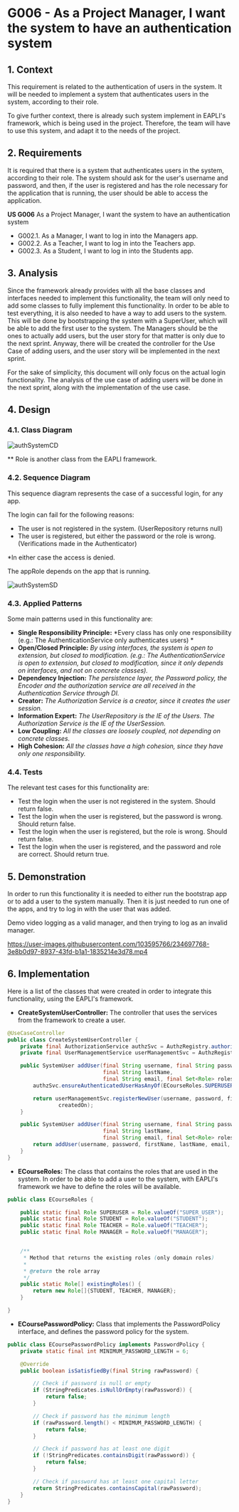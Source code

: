 # G006 - As a Project Manager, I want the system to have an authentication system

## 1. Context

This requirement is related to the authentication of users in the system. 
It will be needed to implement a system that authenticates users in the system, according to their role.

To give further context, there is already such system implement in EAPLI's framework, which is being used in the project.
Therefore, the team will have to use this system, and adapt it to the needs of the project.

## 2. Requirements

It is required that there is a system that authenticates users in the system, according to their role.
The system should ask for the user's username and password, and then,
if the user is registered and has the role necessary for the application that is running, the user should be able to access the application.

**US G006** As a Project Manager, I want the system to have an authentication system

- G002.1. As a Manager, I want to log in into the Managers app.
- G002.2. As a Teacher, I want to log in into the Teachers app.
- G002.3. As a Student, I want to log in into the Students app.

## 3. Analysis

Since the framework already provides with all the base classes and interfaces needed to implement this functionality, the team will only need
to add some classes to fully implement this functionality. 
In order to be able to test everything, it is also needed to have a way to add users to the system. This will be done by bootstrapping the system
with a SuperUser, which will be able to add the first user to the system.
The Managers should be the ones to actually add users, but the user story for that matter is only due to the next sprint.
Anyway, there will be created the controller for the Use Case of adding users, and the user story will be implemented in the next sprint.

For the sake of simplicity, this document will only focus on the actual login functionality.
The analysis of the use case of adding users will be done in the next sprint, along with the implementation of the use case.


## 4. Design

### 4.1. Class Diagram

![authSystemCD](authSystemCD.svg)

** Role is another class from the EAPLI framework.

### 4.2. Sequence Diagram

This sequence diagram represents the case of a successful login, for any app.

The login can fail for the following reasons:
- The user is not registered in the system. (UserRepository returns null)
- The user is registered, but either the password or the role is wrong. (Verifications made in the Authenticator)

*In either case the access is denied.

The appRole depends on the app that is running.

![authSystemSD](authSystemSD.svg)

### 4.3. Applied Patterns

Some main patterns used in this functionality are:

* **Single Responsibility Principle:** *Every class has only one responsibility (e.g.: The AuthenticationService only authenticates users) *
* **Open/Closed Principle:** *By using interfaces, the system is open to extension, but closed to modification. (e.g.: The AuthenticationService is open to extension, but closed to modification, since it only depends on interfaces, and not on concrete classes).*
* **Dependency Injection:** *The persistence layer, the Password policy, the Encoder and the authorization service are all received in the Authentication Service through DI.*
* **Creator:** *The Authorization Service is a creator, since it creates the user session.*
* **Information Expert:** *The UserRepository is the IE of the Users. The Authorization Service is the IE of the UserSession.*
* **Low Coupling:** *All the classes are loosely coupled, not depending on concrete classes.*
* **High Cohesion:** *All the classes have a high cohesion, since they have only one responsibility.*

### 4.4. Tests

The relevant test cases for this functionality are:
- Test the login when the user is not registered in the system. Should return false.
- Test the login when the user is registered, but the password is wrong. Should return false.
- Test the login when the user is registered, but the role is wrong. Should return false.
- Test the login when the user is registered, and the password and role are correct. Should return true.

## 5. Demonstration

In order to run this functionality it is needed to either run the bootstrap app or to add a user to the system manually.
Then it is just needed to run one of the apps, and try to log in with the user that was added.

Demo video logging as a valid manager, and then trying to log as an invalid manager.


https://user-images.githubusercontent.com/103595766/234697768-3e8b0d97-8937-43fd-b1a1-1835214e3d78.mp4


## 6. Implementation

Here is a list of the classes that were created in order to integrate this functionality, using the EAPLI's framework.

- **CreateSystemUserController:** The controller that uses the services from the framework to create a user.

````java
@UseCaseController
public class CreateSystemUserController {
    private final AuthorizationService authzSvc = AuthzRegistry.authorizationService();
    private final UserManagementService userManagementSvc = AuthzRegistry.userService();

    public SystemUser addUser(final String username, final String password, final String firstName,
                              final String lastName,
                              final String email, final Set<Role> roles, final Calendar createdOn) {
        authzSvc.ensureAuthenticatedUserHasAnyOf(ECourseRoles.SUPERUSER,ECourseRoles.MANAGER);

        return userManagementSvc.registerNewUser(username, password, firstName, lastName, email, roles,
                createdOn);
    }

    public SystemUser addUser(final String username, final String password, final String firstName,
                              final String lastName,
                              final String email, final Set<Role> roles) {
        return addUser(username, password, firstName, lastName, email, roles, CurrentTimeCalendars.now());
    }
}
````

- **ECourseRoles:** The class that contains the roles that are used in the system.
In order to be able to add a user to the system, with EAPLI's framework we have to define the roles will be available.

````java
public class ECourseRoles {

    public static final Role SUPERUSER = Role.valueOf("SUPER_USER");
    public static final Role STUDENT = Role.valueOf("STUDENT");
    public static final Role TEACHER = Role.valueOf("TEACHER");
    public static final Role MANAGER = Role.valueOf("MANAGER");


    /**
     * Method that returns the existing roles (only domain roles)
     *
     * @return the role array
     */
    public static Role[] existingRoles() {
        return new Role[]{STUDENT, TEACHER, MANAGER};
    }

}
````

- **ECoursePasswordPolicy:** Class that implements the PasswordPolicy interface, and defines the password policy for the
system.

````java
public class ECoursePasswordPolicy implements PasswordPolicy {
    private static final int MINIMUM_PASSWORD_LENGTH = 6;

    @Override
    public boolean isSatisfiedBy(final String rawPassword) {

        // Check if password is null or empty
        if (StringPredicates.isNullOrEmpty(rawPassword)) {
            return false;
        }

        // Check if password has the minimum length
        if (rawPassword.length() < MINIMUM_PASSWORD_LENGTH) {
            return false;
        }

        // Check if password has at least one digit
        if (!StringPredicates.containsDigit(rawPassword)) {
            return false;
        }

        // Check if password has at least one capital letter
        return StringPredicates.containsCapital(rawPassword);
    }
}
````

